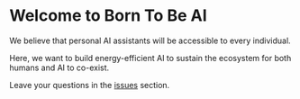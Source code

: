 # Welcome to Born To Be AI

We believe that personal AI assistants will be accessible to every individual.

Here, we want to build energy-efficient AI to sustain the ecosystem for both humans and AI to co-exist.

Leave your questions in the [issues](https://github.com/borntobe-ai/.github/issues) section.
